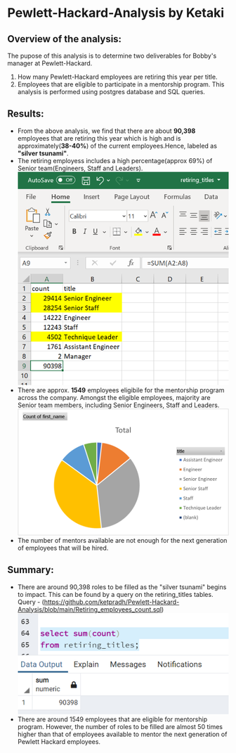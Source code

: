 # Pewlett-Hackard-Analysis by Ketaki
## Overview of the analysis:
The pupose of this analysis is to determine two deliverables for Bobby's manager at Pewlett-Hackard.
1. How many Pewlett-Hackard employees are retiring this year per title.
2. Employees that are eligible to participate in a mentorship program.
This analysis is performed using postgres database and SQL queries.
## Results:
- From the above analysis, we find that there are about **90,398** employees that are retiring this year which is high and is approximately(**38-40%**) of the current employees.Hence, labeled as **"silver tsunami"**.
- The retiring employess includes a high percentage(approx 69%) of Senior team(Engineers, Staff and Leaders).![](https://github.com/ketpradh/Pewlett-Hackard-Analysis/blob/main/Retiring_Titles.PNG)
- There are approx. **1549** employees eligibile for the mentorship program across the company. Amongst the eligible employees, majority are Senior team members, including Senior Engineers, Staff and Leaders. ![](https://github.com/ketpradh/Pewlett-Hackard-Analysis/blob/main/Mentorship_data.png)
- The number of mentors available are not enough for the next generation of employees that will be hired.
## Summary:
- There are around 90,398 roles to be filled as the "silver tsunami" begins to impact.
This can be found by a query on the retiring_titles tables. Query - (https://github.com/ketpradh/Pewlett-Hackard-Analysis/blob/main/Retiring_employees_count.sql)
 ![](https://github.com/ketpradh/Pewlett-Hackard-Analysis/blob/main/Total_Retiring_employees.PNG)
- There are around 1549 employees that are eligible for mentorship program. However, the number of roles to be filled are almost 50 times higher than that of employees available to mentor the next generation of Pewlett Hackard employees.

